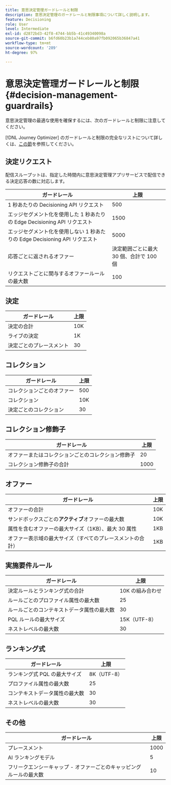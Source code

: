 ```yaml
---
title: 意思決定管理ガードレールと制限
description: 意思決定管理のガードレールと制限事項について詳しく説明します。
feature: Decisioning
role: User
level: Intermediate
exl-id: d2872bd3-42f8-4744-bb5b-41c49340098a
source-git-commit: b6fd60b23b1a744ceb80a97fb092065b36847a41
workflow-type: tm+mt
source-wordcount: '289'
ht-degree: 97%

---
```


# 意思決定管理ガードレールと制限 {#decision-management-guardrails}

意思決定管理の最適な使用を確保するには、次のガードレールと制限に注意してください。

[!DNL Journey Optimizer] のガードレールと制限の完全なリストについて詳しくは、[この節](../start/guardrails.md)を参照してください。

## 決定リクエスト

配信スループットは、指定した時間内に意思決定管理アプリサービスで配信できる決定応答の数に対応します。

| ガードレール | 上限 |
| ------- | ------- |
| 1 秒あたりの Decisioning API リクエスト | 500 |
| エッジセグメント化を使用した 1 秒あたりの Edge Decisioning API リクエスト | 1500 |
| エッジセグメント化を使用しない 1 秒あたりの Edge Decisioning API リクエスト | 5000 |
| 応答ごとに返されるオファー | 決定範囲ごとに最大 30 個、合計で 100 個 |
| リクエストごとに関与するオファールールの最大数 | 100 |

## 決定

| ガードレール | 上限 |
| ------- | ------- |
| 決定の合計 | 10K |
| ライブの決定 | 1K |
| 決定ごとのプレースメント | 30 |

## コレクション

| ガードレール | 上限 |
| ------- | ------- |
| コレクションごとのオファー | 500 |
| コレクション | 10K |
| 決定ごとのコレクション | 30 |

## コレクション修飾子

| ガードレール | 上限 |
| ------- | ------- |
| オファーまたはコレクションごとのコレクション修飾子 | 20 |
| コレクション修飾子の合計 | 1000 |

## オファー

| ガードレール | 上限 |
| ------- | ------- |
| オファーの合計 | 10K |
| サンドボックスごとの&#x200B;**アクティブ**&#x200B;オファーの最大数 | 10K |
| 属性を含むオファーの最大サイズ（1KB）、最大 30 属性 | 1KB |
| オファー表示域の最大サイズ（すべてのプレースメントの合計） | 1KB |

## 実施要件ルール

| ガードレール | 上限 |
| ------- | ------- |
| 決定ルールとランキング式の合計 | 10K の組み合わせ |
| ルールごとのプロファイル属性の最大数 | 25 |
| ルールごとのコンテキストデータ属性の最大数 | 30 |
| PQL ルールの最大サイズ | 15K（UTF-8） |
| ネストレベルの最大数 | 30 |

## ランキング式

| ガードレール | 上限 |
| ------- | ------- |
| ランキング式 PQL の最大サイズ | 8K（UTF-8） |
| プロファイル属性の最大数 | 25 |
| コンテキストデータ属性の最大数 | 30 |
| ネストレベルの最大数 | 30 |

## その他

| ガードレール | 上限 |
| ------- | ------- |
| プレースメント | 1000 |
| AI ランキングモデル | 5 |
| フリークエンシーキャップ - オファーごとのキャッピングルールの最大数 | 10 |
